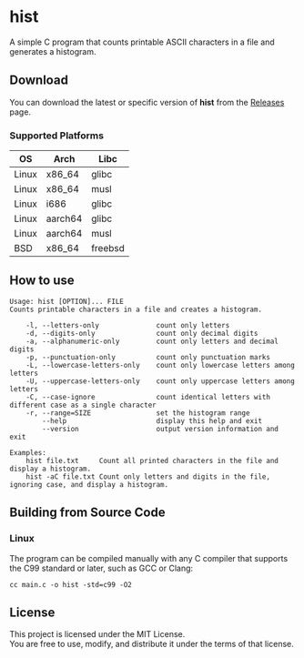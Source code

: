 # hist
A simple C program that counts printable ASCII characters in a file and generates a histogram.

## Download

You can download the latest or specific version of **hist** from the [Releases](https://github.com/ewylson/hist/releases) page.

### Supported Platforms

| OS    | Arch     | Libc     |
|-------|----------|----------|
| Linux | x86_64   | glibc    |
| Linux | x86_64   | musl     |
| Linux | i686     | glibc    |
| Linux | aarch64  | glibc    |
| Linux | aarch64  | musl     |
| BSD   | x86_64   | freebsd  |

## How to use

```
Usage: hist [OPTION]... FILE
Counts printable characters in a file and creates a histogram.

    -l, --letters-only              count only letters
    -d, --digits-only               count only decimal digits
    -a, --alphanumeric-only         count only letters and decimal digits
    -p, --punctuation-only          count only punctuation marks
    -L, --lowercase-letters-only    count only lowercase letters among letters
    -U, --uppercase-letters-only    count only uppercase letters among letters
    -C, --case-ignore               count identical letters with different case as a single character
    -r, --range=SIZE                set the histogram range
        --help                      display this help and exit
        --version                   output version information and exit

Examples:
    hist file.txt     Count all printed characters in the file and display a histogram.
    hist -aC file.txt Count only letters and digits in the file, ignoring case, and display a histogram.
```

## Building from Source Code

### Linux

The program can be compiled manually with any C compiler that supports the C99 standard or later, such as GCC or Clang:
```console
cc main.c -o hist -std=c99 -O2
```

## License

This project is licensed under the MIT License.  
You are free to use, modify, and distribute it under the terms of that license.
